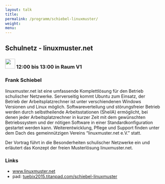 ```yaml
---
layout: talk
title:
permalink: /programm/schiebel-linuxmuster/
weight: 
menu:
---
```

## Schulnetz&nbsp;-&nbsp;linuxmuster.net

### <img height = "32" src="../../images/talk.svg"> 12:00 bis 13:00 in Raum V1

### Frank&nbsp;Schiebel

linuxmuster.net ist eine umfassende Komplettlösung für den Betrieb schulischer Netzwerke.
Serverseitig kommt Ubuntu zum Einsatz, der Betrieb der Arbeitsplatzrechner ist unter verschiendenen Windows Versionen und Linux möglich.
Softwareverteilung und störungsfreier Betrieb werden durch selbstheilende Arbeitsstationen (SheilA) ermöglicht, bei denen jeder Arbeitsplatzrechner in kurzer Zeit mit dem gewünschten Betriebssystem und der nötigen Software in einer Standardkonfiguration gestartet werden kann.
Weiterentwicklung, Pflege und Support finden unter dem Dach des gemeinnützigen Vereins “linuxmuster.net e.V.” statt.

Der Vortrag führt in die Besonderheiten schulischer Netzwerke ein und erläutert das Konzept der freien Musterlösung linuxmuster.net.

### Links

- <a href="http://www.linuxmuster.net" target="_blank">www.linuxmuster.net</a>
- pad: <a href="https://tuebix2015.titanpad.com/schiebel-linuxmuster" target="_blank">tuebix2015.titanpad.com/schiebel-linuxmuster</a>
